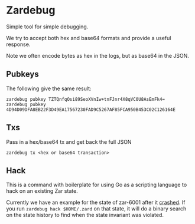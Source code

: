# Zardebug

Simple tool for simple debugging.

We try to accept both hex and base64 formats and provide a useful response.

Note we often encode bytes as hex in the logs, but as base64 in the JSON.

## Pubkeys

The following give the same result:

```
zardebug pubkey TZTQnfqOsi89SeoXVnIw+tnFJnr4X8qVC0U8AsEmFk4=
zardebug pubkey 4D94D09DFA8EB22F3D49EA17567230FAD9C5267AF85FCA950B453C02C126164E
```

## Txs

Pass in a hex/base64 tx and get back the full JSON

```
zardebug tx <hex or base64 transaction>
```

## Hack

This is a command with boilerplate for using Go as a scripting language to hack
on an existing Zar state.

Currently we have an example for the state of zar-6001 after it
[crashed](https://github.com/Fantom-foundation/cosmos-sdk/blob/master/cmd/zar/testnets/STATUS.md#june-13-2018-230-est---published-postmortem-of-zar-6001-failure). 
If you run `zardebug hack $HOME/.zard` on that 
state, it will do a binary search on the state history to find when the state
invariant was violated.
